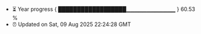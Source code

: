 - ⏳ Year progress { ██████████████████▁▁▁▁▁▁▁▁▁▁▁▁ } 60.53 %
- ⏰ Updated on Sat, 09 Aug 2025 22:24:28 GMT

